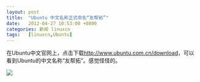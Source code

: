 ```yaml
---
layout: post
title:	"Ubuntu 中文名称正式命名“友帮拓”"
date:	2012-04-27 10:53:00 +0800 
categories:	新闻 linuxcn 
tags:	[linuxcn,Ubuntu]
---
```



在Ubuntu中文官网上，点击下载<http://www.ubuntu.com.cn/download>，可以看到Ubuntu的中文名称“友帮拓”。感觉怪怪的。


![](/Asserts/Images//attachment/album/201204/27/070045dtspua5ppjsu8uvj.png)
